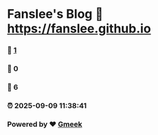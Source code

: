 # Fanslee's Blog :link: https://fanslee.github.io 
### :page_facing_up: [1](https://fanslee.github.io/tag.html) 
### :speech_balloon: 0 
### :hibiscus: 6 
### :alarm_clock: 2025-09-09 11:38:41 
### Powered by :heart: [Gmeek](https://github.com/Meekdai/Gmeek)
